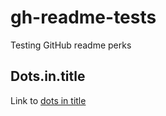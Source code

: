 gh-readme-tests
===============

Testing GitHub readme perks

## Dots.in.title

Link to [dots in title](#dotsintitle)
